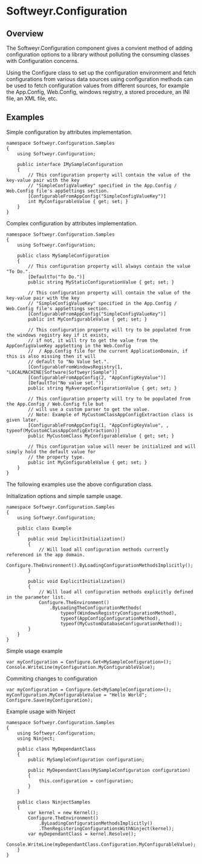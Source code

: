 Softweyr.Configuration
======================

Overview
--------

The Softweyr.Configuration component gives a convient method of adding configuration options to a
library without polluting the consuming classes with Configuration concerns.

Using the Configure class to set up the configuration environment and fetch configurations from
various data sources using configuration methods can be used to fetch configuration values from
different sources, for example the App.Config, Web.Config, windows registry, a stored procedure,
an INI file, an XML file, etc.

Examples
--------

Simple configuration by attributes implementation.

<pre><code>namespace Softweyr.Configuration.Samples
{
    using Softweyr.Configuration;

    public interface IMySampleConfiguration
    {
        // This configuration property will contain the value of the key-value pair with the key
        // "SimpleConfigValueKey" specified in the App.Config / Web.Config file's appSettings section.
        [ConfigurableFromAppConfig("SimpleConfigValueKey")]
        int MyConfigurableValue { get; set; }
    }
}</code></pre>

Complex configuration by attributes implementation.

<pre><code>namespace Softweyr.Configuration.Samples
{
    using Softweyr.Configuration;

    public class MySampleConfiguration
    {
        // This configuration property will always contain the value "To Do.".
        [DefaultTo("To Do.")]
        public string MyStaticConfigurationValue { get; set; }

        // This configuration property will contain the value of the key-value pair with the key
        // "SimpleConfigValueKey" specified in the App.Config / Web.Config file's appSettings section.
        [ConfigurableFromAppConfig("SimpleConfigValueKey")]
        public int MyConfigurableValue { get; set; }

        // This configuration property will try to be populated from the windows registry key if it exists,
        // if not, it will try to get the value from the AppConfigValueKey appSetting in the Web.Config
        //  / App.Config file for the current ApplicationDomain, if this is also missing then it will
        // default to "No Value Set.".
        [ConfigurableFromWindowsRegistry(1, "LOCALMACHINE|Software|Softweyr|Sample")]
        [ConfigurableFromAppConfig(2, "AppConfigKeyValue")]
        [DefaultTo("No value set.")]
        public string MyAverageConfigurationValue { get; set; }
        
        // This configuration property will try to be populated from the App.Config / Web.Config file but
        // will use a custom parser to get the value.
        // Note: Example of MyCustomClassAppConfigExtraction class is given later.
        [ConfigurableFromAppConfig(1, "AppConfigKeyValue", , typeof(MyCustomClassAppConfigExtraction))]
        public MyCustomClass MyConfigurableValue { get; set; }
        
        // This configuration value will never be initialized and will simply hold the default value for
        // the property type.
        public int MyConfigurableValue { get; set; }
    }
}</code></pre>

The following examples use the above configuration class.

Initialization options and simple sample usage.

<pre><code>namespace Softweyr.Configuration.Samples
{
    using Softweyr.Configuration;

    public class Example
    {
        public void ImplicitInitialization()
        {
            // Will load all configuration methods currently referenced in the app domain.
            Configure.TheEnvironment().ByLoadingConfigurationMethodsImplicitly();
        }
    
        public void ExplicitInitialization()
        {
            // Will load all configuration methods explicitly defined in the parameter list.
            Configure.TheEnvironment()
                .ByLoadingTheConfigurationMethods(
                    typeof(WindowsRegistryConfigurationMethod),
                    typeof(AppConfigConfigurationMethod),
                    typeof(MyCustomDatabaseConfigurationMethod));
        }
    }
}</code></pre>

Simple usage example

<pre><code>var myConfiguration = Configure.Get&lt;MySampleConfiguration&gt;();
Console.WriteLine(myConfiguration.MyConfigurableValue);</code></pre>

Commiting changes to configuration

<pre><code>var myConfiguration = Configure.Get&lt;MySampleConfiguration&gt;();
myConfiguration.MyConfigurableValue = "Hello World";
Configure.Save(myConfiguration);
</code></pre>

Example usage with Ninject

<pre><code>namespace Softweyr.Configuration.Samples
{
    using Softweyr.Configuration;
    using Ninject;
    
    public class MyDependantClass
    {
        public MySampleConfiguration configuration;
    
        public MyDependantClass(MySampleConfiguration configuration)
        {
            this.configuration = configuration;
        }
    }
    
    public class NinjectSamples
    {
        var kernel = new Kernel();
        Configure.TheEnvironment()
            .ByLoadingConfigurationMethodsImplicitly()
            .ThenRegisteringConfigurationsWithNinject(kernel);
        var myDependantClass = kernel.Resolve<MyDependantClass>();
        Console.WriteLine(myDependantClass.Configuration.MyConfigurableValue);
    }
}</code></pre>